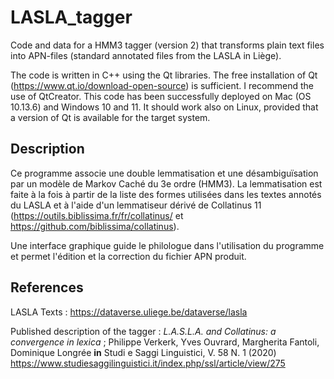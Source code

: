 # LASLA_tagger
Code and data for a HMM3 tagger (version 2) 
that transforms plain text files into APN-files 
(standard annotated files from the LASLA in Liège).

The code is written in C++ using the Qt libraries.
The free installation of Qt (https://www.qt.io/download-open-source)
is sufficient. I recommend the use of QtCreator.
This code has been successfully deployed on Mac (OS 10.13.6)
and Windows 10 and 11. 
It should work also on Linux, provided that a version
of Qt is available for the target system.

## Description
Ce programme associe une double lemmatisation et
une désambiguïsation par un modèle de Markov Caché du 3e ordre (HMM3).
La lemmatisation est faite à la fois à partir
de la liste des formes utilisées dans les textes annotés du LASLA
et à l'aide d'un lemmatiseur dérivé de Collatinus 11
(https://outils.biblissima.fr/fr/collatinus/
et https://github.com/biblissima/collatinus).

Une interface graphique guide le philologue dans l'utilisation du programme
et permet l'édition et la correction du fichier APN produit.

## References
LASLA Texts : https://dataverse.uliege.be/dataverse/lasla

Published description of the tagger : 
*L.A.S.L.A. and Collatinus: a convergence in lexica* ;
    Philippe Verkerk,
    Yves Ouvrard,
    Margherita Fantoli,
    Dominique Longrée
**in** Studi e Saggi Linguistici, V. 58 N. 1 (2020)
https://www.studiesaggilinguistici.it/index.php/ssl/article/view/275

